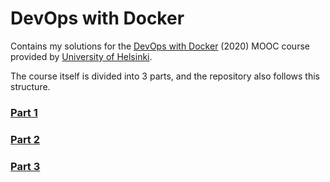 # DevOps with Docker
Contains my solutions for the [DevOps with Docker](https://devopswithdocker.com) (2020) MOOC course provided by [University of Helsinki](https://www.helsinki.fi/en).  

The course itself is divided into 3 parts, and the repository also follows this structure. 

### [Part 1](Part1.md)

### [Part 2](Part2.md)

### [Part 3](Part3.md)
